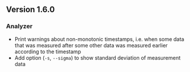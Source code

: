 ## Version 1.6.0

### Analyzer

- Print warnings about non-monotonic timestamps, i.e. when some data that was measured after some other data was measured earlier according to the timestamp
- Add option (`-s`, `--sigma`) to show standard deviation of measurement data
